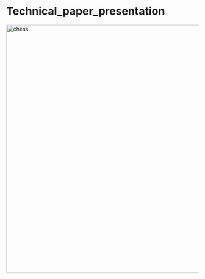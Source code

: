 # Technical_paper_presentation 


<img align="middle" alt="chess" width="650px" src="Train Brain2.jpg" />
